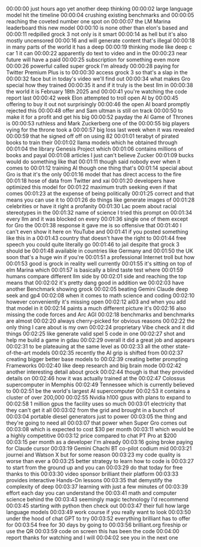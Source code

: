 00:00:00 just hours ago yet another deep thinking
00:00:02 large language model hit the timeline
00:00:04 crushing existing benchmarks and
00:00:05 reaching the coveted number one spot on
00:00:07 the LM Marina leaderboard this new model
00:00:10 is none other than elon's based and
00:00:11 redpilled grock 3 not only is it smart
00:00:14 as hell but it's also mostly uncensored
00:00:16 and will generate content that's illegal
00:00:18 in many parts of the world it has a deep
00:00:19 thinking mode like deep c car 1 it can
00:00:22 apparently do text to video and in the
00:00:23 near future will have a paid
00:00:25 subscription for something even more
00:00:26 powerful called super grock I'm already
00:00:28 paying for Twitter Premium Plus is to
00:00:30 access grock 3 so that's a slap in the
00:00:32 face but in today's video we'll find out
00:00:34 what makes Gro special how they trained
00:00:35 it and if it truly is the best llm in
00:00:38 the world it is February 18th 2025 and
00:00:41 you're watching the code report last
00:00:42 week Elon attempted to troll open AI by
00:00:45 offering to buy it out not surprisingly
00:00:46 the open AI board promptly rejected this
00:00:48 offer and Sam ultman is still on track
00:00:50 to make it for a profit and get his big
00:00:52 payday the AI Game of Thrones is
00:00:53 ruthless and Mark Zuckerberg one of the
00:00:55 big players vying for the throne took a
00:00:57 big loss last week when it was revealed
00:00:59 that he signed off off on using 82
00:01:01 terabyt of pirated books to train their
00:01:02 llama models which he obtained through
00:01:04 the library Genesis Project which
00:01:06 contains millions of books and payal
00:01:08 articles I just can't believe Zucker
00:01:09 bucks would do something like that
00:01:11 though said nobody ever when it comes to
00:01:12 training AI though one thing that's
00:01:14 special about Gro is that it's the only
00:01:16 model that has direct access to the fire
00:01:18 hose of data from Twitter and xai
00:01:20 developers have optimized this model for
00:01:22 maximum truth seeking even if that comes
00:01:23 at the expense of being politically
00:01:25 correct and that means you can use it to
00:01:26 do things like generate images of
00:01:28 celebrities or have it right a profanity
00:01:30 Lac poem about racial stereotypes in the
00:01:32 name of science I tried this prompt on
00:01:34 every llm and it was blocked on every
00:01:36 single one of them except for Gro the
00:01:38 response it gave me is so offensive that
00:01:40 I can't even show it here on YouTube and
00:01:41 if you posted something like this in a
00:01:43 country that doesn't have the right to
00:01:44 free speech you could quite literally go
00:01:46 to jail despite that grock 3 should be
00:01:48 available in countries like Germany and
00:01:50 the UK soon that's a huge win if you're
00:01:51 a professional Internet troll but how
00:01:53 good is grock in reality well currently
00:01:55 it's sitting on top of elm Marina which
00:01:57 is basically a blind taste test where
00:01:59 humans compare different llm side by
00:02:01 side and reaching the top means that
00:02:02 it's pretty dang good in addition we
00:02:03 have another Benchmark showing grock
00:02:05 beating Gemini Claude deep seek and gp4
00:02:08 when it comes to math science and coding
00:02:10 however conveniently it's missing open
00:02:12 ai03 and when you add that model in it
00:02:14 paints a much different picture it's
00:02:16 also missing the code forces and Arc AGI
00:02:18 benchmarks and benchmarks are almost
00:02:20 always cherry-picked for obvious reasons
00:02:22 the only thing I care about is my own
00:02:24 proprietary Vibe check and it did things
00:02:25 like generate valid spel 5 code in one
00:02:27 shot and help me build a game in gdau
00:02:29 overall it did a great job and appears
00:02:31 to be plateauing at the same level as
00:02:33 all the other state-of-the-art models
00:02:35 recently the AI grip is shifted from
00:02:37 creating bigger better base models to
00:02:39 creating better prompting Frameworks
00:02:40 like deep research and big brain mode
00:02:42 another interesting detail about grock
00:02:44 though is that they provided details on
00:02:46 how it was actually trained at the
00:02:47 Colossus supercomputer in Memphis
00:02:49 Tennessee which is currently believed to
00:02:51 be the world's largest AI supercomputer
00:02:53 it contains a cluster of over 200,000
00:02:55 Nvidia h100 gpus with plans to expand to
00:02:58 1 million gpus the facility uses so much
00:03:01 electricity that they can't get it all
00:03:02 from the grid and brought in a bunch of
00:03:04 portable diesel generators just to power
00:03:05 the thing and they're going to need all
00:03:07 that power when Super Gro comes out
00:03:08 which is expected to cost $30 per month
00:03:11 which would be a highly competitive
00:03:12 price compared to chat PT Pro at $200
00:03:15 per month as a developer I'm already
00:03:16 going broke paying for Claude cursor
00:03:19 Gemini Chachi BT co-pilot codium mid
00:03:21 journei and Watson X but for some reason
00:03:23 my code quality is worse than ever a
00:03:25 better strategy to learn how to code is
00:03:27 to start from the ground up and you can
00:03:29 do that today for free thanks to this
00:03:30 video sponsor brilliant their platform
00:03:33 provides interactive Hands-On lessons
00:03:35 that demystify the complexity of deep
00:03:37 learning with just a few minutes of
00:03:39 effort each day you can understand the
00:03:41 math and computer science behind the
00:03:43 seemingly magic technology I'd recommend
00:03:45 starting with python then check out
00:03:47 their full how large language models
00:03:49 work course if you really want to look
00:03:50 under the hood of chat GPT to try
00:03:52 everything brilliant has to offer for
00:03:54 free for 30 days by going to
00:03:56 brilliant.org fireship or use the QR
00:03:59 code on screen this has been the code
00:04:00 report thanks for watching and I will
00:04:02 see you in the next one